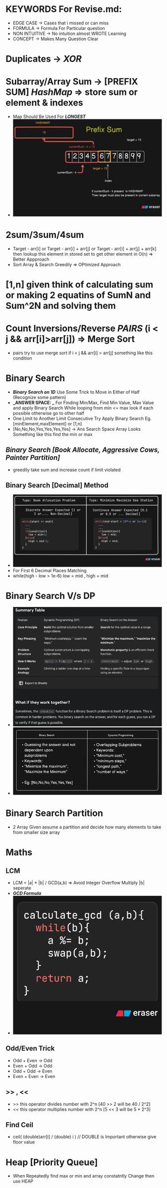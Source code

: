 # KEYWORDS For Revise.md:

- EDGE CASE -> Cases that i missed or can miss
- FORMULA -> Formula For Particular question
- NON INTUITIVE -> No intuition almost WROTE Learning
- CONCEPT -> Makes Many Question Clear

# Duplicates -> _XOR_

# Subarray/Array Sum -> [PREFIX SUM] _HashMap_ => store sum or element & indexes

- Map Should Be Used For **_LONGEST_**
- ![alt text](images/diagram-export-8-21-2025-11_00_47-PM.svg)

# 2sum/3sum/4sum

- Target - arr[i] or Target - arr[i] + arr[j] or Target - arr[i] + arr[j] + arr[k] then lookup this element in stored set to get other element in O(n) => Better Appproach
- Sort Array & Search Greedily => OPtimized Approach

# [1,n] given think of calculating sum or making 2 equatins of SumN and Sum^2N and solving them

# Count Inversions/Reverse _PAIRS_ (i < j && arr[i]>arr[j]) => Merge Sort

- pairs try to use merge sort if i < j && arr[i] > arr[j] something like this condition

# Binary Search

- **_Binary Search on 1D_** Use Some Trick to Move in Either of Half (Recognize some pattern)
- **_ANSWER SPACE: _** For Finding Min/Max, Find Min Value, Max Value and apply Binary Search While looping from min <= max look if each possible otherwise go to other half
- One Limit to Another Limit Consecutive Try Apply Binary Search Eg. [minElement,maxElement] or [1,n]
- [No,No,No,Yes,Yes,Yes,Yes] -> Ans Search Space Array Looks Something like this find the min or max

## **_Binary Search [Book Allocate, Aggressive Cows, Painter Partition]_**

- greedily take sum and increase count if limit violated

## Binary Search [Decimal] Method

- ![alt text](images/diagram-export-9-8-2025-8_41_01-AM.svg)
- For First 6 Decimal Places Matching
- while(high - low > 1e-6) low = mid , high = mid

# Binary Search V/s DP

- ![alt text](<images/Screen Shot 2025-08-30 at 2.58.11 AM.png>)
- ![alt text](<images/Screen Shot 2025-08-30 at 2.58.46 AM.png>)

# Binary Search Partition

- 2 Array Given assume a partition and decide how many elements to take from smaller size array

# Maths

## LCM

- LCM = |a| \* |b| / GCD(a,b) => Avoid Integer Overflow Multiply |b| seperate
- **_GCD Formula_**
- ![alt text](images/diagram-export-9-9-2025-7_27_35-PM.svg)

## Odd/Even Trick

- Odd + Even -> Odd
- Even + Odd -> Odd
- Odd + Odd -> Even
- Even + Even -> Even

## >> , <<

- \>\> this operator divides number with 2^n [40 \>\> 2 will be 40 / 2^2]
- << this operator multiplies number with 2^n [5 << 3 will be 5 * 2^3]

## Find Ceil

- ceil( (double)arr[i] / (double) i ) // DOUBLE is Important otherwise give floor value

# Heap [Priority Queue]

- When Repeatedly find max or min and array constatntly Change then use HEAP
